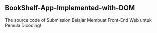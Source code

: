 ## BookShelf-App-Implemented-with-DOM
The source code of Submission Belajar Membuat Front-End Web untuk Pemula Dicoding!
